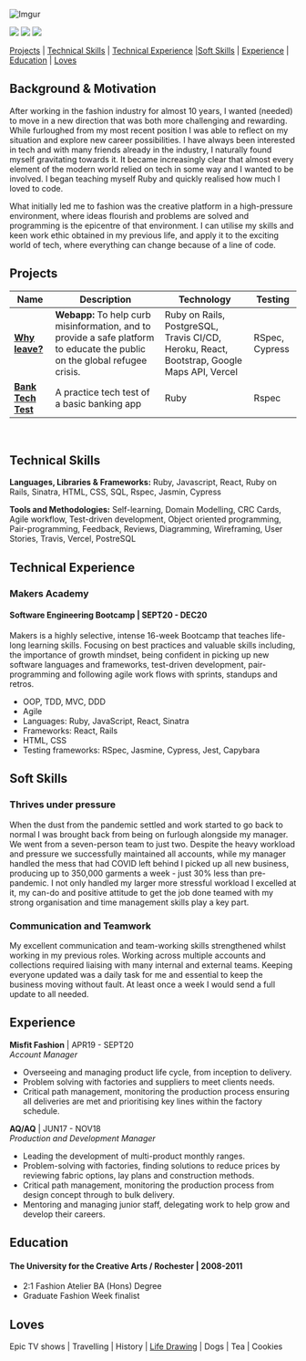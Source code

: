

![Imgur](https://imgur.com/uTnOH36.png)

[<img src="https://img.shields.io/badge/LinkedIn-0077B5?style=for-the-badge&logo=linkedin&logoColor=white&style=plastic">](https://linkedin.com/in/rebekah-galliano)  [<img src="https://img.shields.io/badge/Codewars-B1361E?style=for-the-badge&logo=codewars&logoColor=white&style=plastic">](https://www.codewars.com/users/becag) [<img src="https://img.shields.io/badge/GitHub-100000?style=for-the-badge&logo=github&logoColor=white&style=plastic">](https://github.com/beca-g) 

[Projects](#projects) | [Technical Skills](#technical_skills) | [Technical Experience](#Technical_Experience) |[Soft Skills](#soft_skills) |  [Experience](#experience) | [Education](#education) | [Loves](#loves) 



## Background & Motivation

After working in the fashion industry for almost 10 years, I wanted (needed) to move in a new direction that was both more challenging and rewarding. While furloughed from my most recent position I was able to reflect on my situation and explore new career possibilities. I have always been interested in tech and with many friends already in the industry, I naturally found myself gravitating towards it. It became increasingly clear that almost every element of the modern world relied on tech in some way and I wanted to be involved. I began teaching myself Ruby and quickly realised how much I loved to code.

What initially led me to fashion was the creative platform in a high-pressure environment, where ideas flourish and problems are solved and programming is the epicentre of that environment. I can utilise my skills and keen work ethic obtained in my previous life, and apply it to the exciting world of tech, where everything can change because of a line of code.

 
## Projects
 
| Name | Description | Technology	| Testing	|
|-----	|------------	|------------|--------	|
| [**Why leave?**](https://github.com/Joshuamac2/Why-leave-backend) 	| **Webapp:** To help curb misinformation, and to provide a safe platform to educate the public on the global refugee crisis. 	| Ruby on Rails, PostgreSQL, Travis CI/CD, Heroku, React, Bootstrap, Google Maps API, Vercel 	| RSpec, Cypress 	|
| [**Bank Tech Test**](https://github.com/beca-g/bank-tech-test)    	| A practice tech test of a basic banking app | Ruby    | Rspec          	|

<br>

## Technical Skills

**Languages, Libraries & Frameworks:** Ruby, Javascript, React, Ruby on Rails, Sinatra, HTML, CSS, SQL, Rspec, Jasmin, Cypress

**Tools and Methodologies:** Self-learning, Domain Modelling, CRC Cards, Agile workflow, Test-driven development, Object oriented programming, Pair-programming, Feedback, Reviews, Diagramming, Wireframing, User Stories, Travis, Vercel, PostreSQL

## Technical Experience  

### Makers Academy 
#### Software Engineering Bootcamp | SEPT20 - DEC20  

Makers is a highly selective, intense 16-week Bootcamp that teaches life-long learning skills. Focusing on best practices and valuable skills including, the importance of growth mindset, being confident in picking up new software languages and frameworks, test-driven development, pair-programming and following agile work flows with sprints, standups and retros.

- OOP, TDD, MVC, DDD
- Agile
- Languages: Ruby, JavaScript, React, Sinatra
- Frameworks: React, Rails
- HTML, CSS
- Testing frameworks: RSpec, Jasmine, Cypress, Jest, Capybara

## Soft Skills
 
### Thrives under pressure
 
When the dust from the pandemic settled and work started to go back to normal I was brought back from being on furlough alongside my manager. We went from a seven-person team to just two. Despite the heavy workload and pressure we successfully maintained all accounts, while my manager handled the mess that had COVID left behind I picked up all new business, producing up to 350,000 garments a week - just 30% less than pre-pandemic.
I not only handled my larger more stressful workload I excelled at it, my can-do and positive attitude to get the job done teamed with my strong organisation and time management skills play a key part.
 
### Communication and Teamwork
 
My excellent communication and team-working skills strengthened whilst working in my previous roles. Working across multiple accounts and collections required liaising with many internal and external teams. Keeping everyone updated was a daily task for me and essential to keep the business moving without fault. At least once a week I would send a full update to all needed.

## Experience
 
**Misfit Fashion** | APR19 - SEPT20  
_Account Manager_
 
- Overseeing and managing product life cycle, from inception to delivery.
- Problem solving with factories and suppliers to meet clients needs.
- Critical path management, monitoring the production process ensuring all deliveries are met and prioritising key lines within the factory schedule.
 
**AQ/AQ** | JUN17 - NOV18  
_Production and Development Manager_
 
- Leading the development of multi-product monthly ranges.
- Problem-solving with factories, finding solutions to reduce prices by reviewing fabric options, lay plans and construction methods.
- Critical path management, monitoring the production process from design concept through to bulk delivery.
- Mentoring and managing junior staff, delegating work to help grow and develop their careers.
 
 
## Education
 
#### The University for the Creative Arts / Rochester | 2008-2011
 
- 2:1 Fashion Atelier BA (Hons) Degree
- Graduate Fashion Week finalist
 
## Loves

Epic TV shows | Travelling | History | [Life Drawing](https://www.pinterest.co.uk/becagalliano/sketching/) | Dogs | Tea | Cookies

